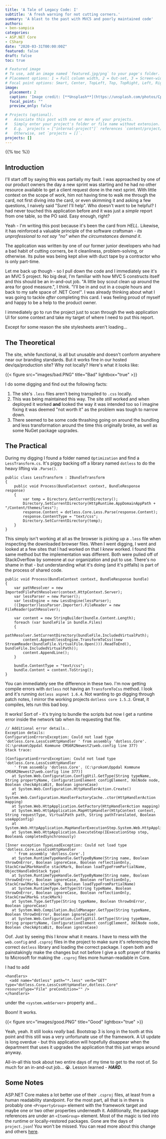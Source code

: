 ```yaml
---
title: 'A Tale of Legacy Code: I'
subtitle: 'A fresh warning for not cutting corners.'
summary: 'A blast to the past with MVC5 and poorly maintained code'
authors:
- ben-sampica
categories:
- ASP.NET Core
- CSharp
date: "2020-03-31T00:00:00Z"
featured: false
draft: false
toc: true

# Featured image
# To use, add an image named `featured.jpg/png` to your page's folder.
# Placement options: 1 = Full column width, 2 = Out-set, 3 = Screen-width
# Focal point options: Smart, Center, TopLeft, Top, TopRight, Left, Right, BottomLeft, Bottom, BottomRight
image:
  placement: 2
  caption: 'Image credit: [**Unsplash**](https://unsplash.com/photos/CpkOjOcXdUY)'
  focal_point: ""
  preview_only: false

# Projects (optional).
#   Associate this post with one or more of your projects.
#   Simply enter your project's folder or file name without extension.
#   E.g. `projects = ["internal-project"]` references `content/project/deep-learning/index.md`.
#   Otherwise, set `projects = []`.
projects: []
---
```


{{% toc %}}

## Introduction
I'll start off by saying this was partially my fault. I was approached by one of our product owners the day a new sprint was starting and he had no other resource available to get a client request done in the next sprint. With little context on the scope of work, him not having time to walk me through the card, not first diving into the card, or even skimming it and asking a few questions, I naively said "Sure! I'll help". Who doesn't want to be helpful? I had never touched this application before and it was just a _simple_ report from one table, so the PO said. Easy enough, right?

Yeah - I'm writing this post because it's been the card from _HELL_. Likewise, it has reinforced a valuable principle of the software craftsman - _its unprofessional to not say "no" when the circumstances demand it_.

The application was written by one of our former junior developers who had a bad habit of cutting corners, be it cleanliness, problem-solving, or otherwise. Its pulse was being kept alive with duct tape by a contractor who is only part-time.

Let me back up though - so I pull down the code and I immediately see it's an MVC 5 project. No big deal, I'm familiar with how MVC 5 constructs itself and this should be an in-and-out job. "A little boy scout clean up around the area for good measure.", I think. "I'll be in and out in a couple hours and back to my safe space of .NET Core!". I was already thinking about what I was going to tackle _after_ completing this card. I was feeling proud of myself and happy to be a help to the product owner.

I immediately go to run the project just to scan through the web application UI for some context and take my target of where I need to put this report.

Except for some reason the site stylesheets aren't loading...

## The Theoretical

The site, while functional, is all but unusable and doesn't conform anywhere near our branding standards. But it works fine in our hosted dev/qa/production site? Why not locally? Here's what it looks like:

{{< figure src="images/bad.PNG" title="Bad" lightbox="true" >}}

I do some digging and find out the following facts:

1. The site's `.less` files aren't being transpiled to `.css` locally.
2. This was being maintained this way. The site _still_ worked and when deployed it worked **and** looked the way it was intended too so I imagine fixing it was deemed "not worth it" as the problem was tough to narrow down.
3. There seemed to be some code thrashing going on around the bundling and less transformation around the time this originally broke, as well as some NuGet package upgrades.

## The Practical

During my digging I found a folder named `Optimization` and find a `LessTransform.cs`. It's piggy backing off a library named `dotless` to do the heavy lifting via `.Parse()`.

```
public class LessTransform : IBundleTransform
{
    public void Process(BundleContext context, BundleResponse response)
    {
        var temp = Directory.GetCurrentDirectory();
        Directory.SetCurrentDirectory(HttpRuntime.AppDomainAppPath + "/Content/themes/less");
        response.Content = dotless.Core.Less.Parse(response.Content);
        response.ContentType = "text/css";
        Directory.SetCurrentDirectory(temp);
    }
}
```

This simply isn't working at all as the browser is picking up a `.less` file when inspecting the downloaded browser files. When I went digging, I went and looked at a few sites that I had worked on that I _knew_ worked. I found this same method but the implementation was different. Both were pulled off of StackOverflow by someone at our organization and put to use. There's no shame in that - but understanding what it's doing (and it's pitfalls) is part of the process of shared code.

```
public void Process(BundleContext context, BundleResponse bundle)
{
    var pathResolver = new ImportedFilePathResolver(context.HttpContext.Server);
    var lessParser = new Parser();
    var lessEngine = new LessEngine(lessParser);
    ((Importer)lessParser.Importer).FileReader = new FileReader(pathResolver);

    var content = new StringBuilder(bundle.Content.Length);
    foreach (var bundleFile in bundle.Files)
    {
        pathResolver.SetCurrentDirectory(bundleFile.IncludedVirtualPath);
        content.Append(lessEngine.TransformToCss((new StreamReader(bundleFile.VirtualFile.Open())).ReadToEnd(), bundleFile.IncludedVirtualPath));
        content.AppendLine();
    }

    bundle.ContentType = "text/css";
    bundle.Content = content.ToString();
}
```
You can immediately see the difference in these two. I'm now getting compile errors with `dotless` not having an `TransformToCss` method. I look and it's running `dotless aspnet 1.6.4`. Not wanting to go digging through patch notes, I mirror the working projects `dotless core 1.5.2`. Great, it compiles, lets run this bad boy.

It works! Sort of - it's trying to bundle the scripts but now I get a runtime error inside the network tab when its requesting that file.

```
// Additional error details..
Exception details:
ConfigurationErrorsException: Could not load type 'dotless.Core.LessCssHttpHandler ' from assembly 'dotless.Core'. (C:\prokom\Oppdal Kommune CMS6R2Newest2\web.config line 377)
Stack trace:

[ConfigurationErrorsException: Could not load type 'dotless.Core.LessCssHttpHandler
    ' from assembly 'dotless.Core'. (C:\prokom\Oppdal Kommune CMS6R2Newest2\web.config line 377)]
   at System.Web.Configuration.ConfigUtil.GetType(String typeName, String propertyName, ConfigurationElement configElement, XmlNode node, Boolean checkAptcaBit, Boolean ignoreCase)
   at System.Web.Configuration.HttpHandlerAction.Create()
   at System.Web.Configuration.HandlerFactoryCache..ctor(HttpHandlerAction mapping)
   at System.Web.HttpApplication.GetFactory(HttpHandlerAction mapping)
   at System.Web.HttpApplication.MapHttpHandler(HttpContext context, String requestType, VirtualPath path, String pathTranslated, Boolean useAppConfig)
   at System.Web.HttpApplication.MapHandlerExecutionStep.System.Web.HttpApplication.IExecutionStep.Execute()
   at System.Web.HttpApplication.ExecuteStep(IExecutionStep step, Boolean& completedSynchronously)

[Inner exception TypeLoadException: Could not load type 'dotless.Core.LessCssHttpHandler
    ' from assembly 'dotless.Core'.]
   at System.RuntimeTypeHandle.GetTypeByName(String name, Boolean throwOnError, Boolean ignoreCase, Boolean reflectionOnly, StackCrawlMarkHandle stackMark, Boolean loadTypeFromPartialName, ObjectHandleOnStack type)
   at System.RuntimeTypeHandle.GetTypeByName(String name, Boolean throwOnError, Boolean ignoreCase, Boolean reflectionOnly, StackCrawlMark& stackMark, Boolean loadTypeFromPartialName)
   at System.RuntimeType.GetType(String typeName, Boolean throwOnError, Boolean ignoreCase, Boolean reflectionOnly, StackCrawlMark& stackMark)
   at System.Type.GetType(String typeName, Boolean throwOnError, Boolean ignoreCase)
   at System.Web.Compilation.BuildManager.GetType(String typeName, Boolean throwOnError, Boolean ignoreCase)
   at System.Web.Configuration.ConfigUtil.GetType(String typeName, String propertyName, ConfigurationElement configElement, XmlNode node, Boolean checkAptcaBit, Boolean ignoreCase)
```

Oof. Just by seeing this I know what it means. I have to mess with the `web.config` and `.csproj` files in the project to make sure it's referencing the correct `dotless` library and loading the correct package. I open both and painstakingly make the changes but not before I give a soft prayer of thanks to Microsoft for making the `.csproj` files more human-readable in Core.

I had to add

```
<handlers>
  <add name="dotless" path="*.less" verb="GET" type="dotless.Core.LessCssHttpHandler,dotless.Core" resourceType="File" preCondition="" />
</handlers>
```
under the `<system.webServer>` property and...

Boom! It works.

{{< figure src="images/good.PNG" title="Good" lightbox="true" >}}

Yeah, yeah. It still looks _really_ bad. Bootstrap 3 is long in the tooth at this point and this still was a very unfortunate use of the framework. A UI update is long overdue - but this application will hopefully disappear when the department that uses it upgrades the application that this just wraps around anyway.

All-in-all this took about two entire days of my time to get to the root of. So much for an in-and-out job... :sob:.  Lesson learned - **_HARD_**.

## Some Notes

ASP.NET Core makes a lot better use of their `.csproj` files, at least from a human readability standpoint. For the most part, all that is in there is probably one `<PropertyGroup>` element with the framework target and maybe one or two other properties underneath it. Additionally, the package references are under an `<ItemGroup>` element. Most of the magic is tied into the runtime or locally-restored packages. Gone are the days of `project.json`! You won't be missed. You can read more about this change and others [here](https://docs.microsoft.com/en-us/aspnet/core/migration/proper-to-2x/?view=aspnetcore-3.1).